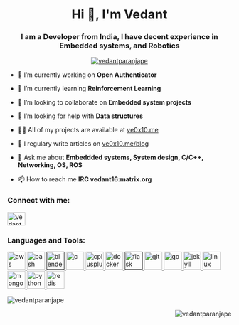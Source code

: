 <h1 align="center">Hi 👋, I'm Vedant</h1>
<h3 align="center">I am a Developer from India, I have decent experience in Embedded systems, and Robotics</h3>

<p align="center"> <a href="https://github.com/ryo-ma/github-profile-trophy"><img src="https://github-profile-trophy.vercel.app/?username=vedantparanjape" alt="vedantparanjape" /></a> </p>

- 🔭 I’m currently working on **Open Authenticator**

- 🌱 I’m currently learning **Reinforcement Learning**

- 👯 I’m looking to collaborate on **Embedded system projects**

- 🤝 I’m looking for help with **Data structures**

- 👨‍💻 All of my projects are available at [ve0x10.me](https://ve0x10.me)

- 📝 I regulary write articles on [ve0x10.me/blog](https://ve0x10.me/blog)

- 💬 Ask me about **Embeddded systems, System design, C/C++, Networking, OS, ROS**

- 📫 How to reach me **IRC vedant16:matrix.org**

<p align="left">
<h3 align="left">Connect with me:</h3>
<a href="https://linkedin.com/in/vedantp16" target="blank"><img align="center" src="https://cdn.jsdelivr.net/npm/simple-icons@3.0.1/icons/linkedin.svg" alt="vedantp16" height="30" width="40" /></a>
</p>

<h3 align="left">Languages and Tools:</h3>
<p align="left"> <a href="https://aws.amazon.com" target="_blank"> <img src="https://devicons.github.io/devicon/devicon.git/icons/amazonwebservices/amazonwebservices-original-wordmark.svg" alt="aws" width="40" height="40"/> </a> <a href="https://www.gnu.org/software/bash/" target="_blank"> <img src="https://www.vectorlogo.zone/logos/gnu_bash/gnu_bash-icon.svg" alt="bash" width="40" height="40"/> </a> <a href="" target="_blank"> <img src="https://download.blender.org/branding/community/blender_community_badge_white.svg" alt="blender" width="40" height="40"/> </a> <a href="https://www.cprogramming.com/" target="_blank"> <img src="https://devicons.github.io/devicon/devicon.git/icons/c/c-original.svg" alt="c" width="40" height="40"/> </a> <a href="https://www.w3schools.com/cpp/" target="_blank"> <img src="https://devicons.github.io/devicon/devicon.git/icons/cplusplus/cplusplus-original.svg" alt="cplusplus" width="40" height="40"/> </a> <a href="https://www.docker.com/" target="_blank"> <img src="https://devicons.github.io/devicon/devicon.git/icons/docker/docker-original-wordmark.svg" alt="docker" width="40" height="40"/> </a> <a href="" target="_blank"> <img src="https://www.vectorlogo.zone/logos/pocoo_flask/pocoo_flask-icon.svg" alt="flask" width="40" height="40"/> </a> <a href="https://git-scm.com/" target="_blank"> <img src="https://www.vectorlogo.zone/logos/git-scm/git-scm-icon.svg" alt="git" width="40" height="40"/> </a> <a href="https://golang.org" target="_blank"> <img src="https://devicons.github.io/devicon/devicon.git/icons/go/go-original.svg" alt="go" width="40" height="40"/> </a> <a href="https://jekyllrb.com/" target="_blank"> <img src="https://www.vectorlogo.zone/logos/jekyllrb/jekyllrb-icon.svg" alt="jekyll" width="40" height="40"/> </a> <a href="https://www.linux.org/" target="_blank"> <img src="https://devicons.github.io/devicon/devicon.git/icons/linux/linux-original.svg" alt="linux" width="40" height="40"/> </a> <a href="https://www.mongodb.com/" target="_blank"> <img src="https://devicons.github.io/devicon/devicon.git/icons/mongodb/mongodb-original-wordmark.svg" alt="mongodb" width="40" height="40"/> </a> <a href="https://www.python.org" target="_blank"> <img src="https://devicons.github.io/devicon/devicon.git/icons/python/python-original.svg" alt="python" width="40" height="40"/> </a> <a href="https://redis.io" target="_blank"> <img src="https://devicons.github.io/devicon/devicon.git/icons/redis/redis-original-wordmark.svg" alt="redis" width="40" height="40"/> </a> </p>

<p>&nbsp;<img align="left" src="https://github-readme-stats.vercel.app/api?username=vedantparanjape&show_icons=true&locale=en" alt="vedantparanjape" /></p>

<p><img align="right" src="https://github-readme-streak-stats.herokuapp.com/?user=vedantparanjape&" alt="vedantparanjape" /></p>


